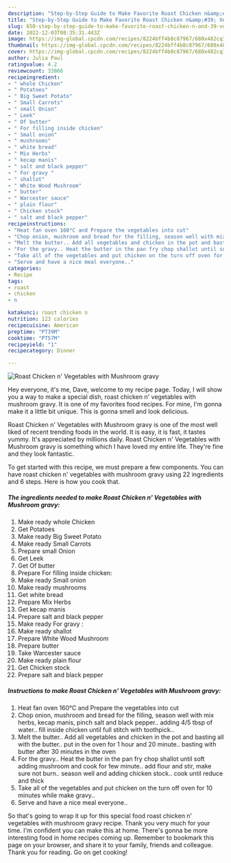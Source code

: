 ```yaml
---
description: "Step-by-Step Guide to Make Favorite Roast Chicken n&amp;#39; Vegetables with Mushroom gravy"
title: "Step-by-Step Guide to Make Favorite Roast Chicken n&amp;#39; Vegetables with Mushroom gravy"
slug: 650-step-by-step-guide-to-make-favorite-roast-chicken-n-and-39-vegetables-with-mushroom-gravy
date: 2022-12-03T08:35:31.443Z
image: https://img-global.cpcdn.com/recipes/8224bff4b8c87967/680x482cq70/roast-chicken-n-vegetables-with-mushroom-gravy-recipe-main-photo.jpg
thumbnail: https://img-global.cpcdn.com/recipes/8224bff4b8c87967/680x482cq70/roast-chicken-n-vegetables-with-mushroom-gravy-recipe-main-photo.jpg
cover: https://img-global.cpcdn.com/recipes/8224bff4b8c87967/680x482cq70/roast-chicken-n-vegetables-with-mushroom-gravy-recipe-main-photo.jpg
author: Julia Paul
ratingvalue: 4.2
reviewcount: 33866
recipeingredient:
- " whole Chicken"
- " Potatoes"
- " Big Sweet Potato"
- " Small Carrots"
- " small Onion"
- " Leek"
- " Of butter"
- " For filling inside chicken"
- " Small onion"
- " mushrooms"
- " white bread"
- " Mix Herbs"
- " kecap manis"
- " salt and black pepper"
- " For gravy "
- " shallot"
- " White Wood Mushroom"
- " butter"
- " Warcester sauce"
- " plain flour"
- " Chicken stock"
- " salt and black pepper"
recipeinstructions:
- "Heat fan oven 160°C and Prepare the vegetables into cut"
- "Chop onion, mushroom and bread for the filling, season well with mix herbs, kecap manis, pinch salt and black pepper.. adding 4/5 tbsp of water.. fill inside chicken until full stitch with toothpick.."
- "Melt the butter.. Add all vegetables and chicken in the pot and basting all with the butter.. put in the oven for 1 hour and 20 minute.. basting with butter after 30 minutes in the oven"
- "For the gravy.. Heat the butter in the pan fry chop shallot until soft adding mushroom and cook for few minute.. add flour and stir, make sure not burn.. season well and adding chicken stock.. cook until reduce and thick"
- "Take all of the vegetables and put chicken on the turn off oven for 10 minutes while make gravy.."
- "Serve and have a nice meal everyone.."
categories:
- Recipe
tags:
- roast
- chicken
- n

katakunci: roast chicken n 
nutrition: 123 calories
recipecuisine: American
preptime: "PT39M"
cooktime: "PT57M"
recipeyield: "1"
recipecategory: Dinner

---
```



![Roast Chicken n&#39; Vegetables with Mushroom gravy](https://img-global.cpcdn.com/recipes/8224bff4b8c87967/680x482cq70/roast-chicken-n-vegetables-with-mushroom-gravy-recipe-main-photo.jpg)

Hey everyone, it's me, Dave, welcome to my recipe page. Today, I will show you a way to make a special dish, roast chicken n&#39; vegetables with mushroom gravy. It is one of my favorites food recipes. For mine, I'm gonna make it a little bit unique. This is gonna smell and look delicious.



Roast Chicken n&#39; Vegetables with Mushroom gravy is one of the most well liked of recent trending foods in the world. It is easy, it is fast, it tastes yummy. It's appreciated by millions daily. Roast Chicken n&#39; Vegetables with Mushroom gravy is something which I have loved my entire life. They're fine and they look fantastic.


To get started with this recipe, we must prepare a few components. You can have roast chicken n&#39; vegetables with mushroom gravy using 22 ingredients and 6 steps. Here is how you cook that.

<!--inarticleads1-->

##### The ingredients needed to make Roast Chicken n&#39; Vegetables with Mushroom gravy:

1. Make ready  whole Chicken
1. Get  Potatoes
1. Make ready  Big Sweet Potato
1. Make ready  Small Carrots
1. Prepare  small Onion
1. Get  Leek
1. Get  Of butter
1. Prepare  For filling inside chicken:
1. Make ready  Small onion
1. Make ready  mushrooms
1. Get  white bread
1. Prepare  Mix Herbs
1. Get  kecap manis
1. Prepare  salt and black pepper
1. Make ready  For gravy :
1. Make ready  shallot
1. Prepare  White Wood Mushroom
1. Prepare  butter
1. Take  Warcester sauce
1. Make ready  plain flour
1. Get  Chicken stock
1. Prepare  salt and black pepper




<!--inarticleads2-->

##### Instructions to make Roast Chicken n&#39; Vegetables with Mushroom gravy:

1. Heat fan oven 160°C and Prepare the vegetables into cut
1. Chop onion, mushroom and bread for the filling, season well with mix herbs, kecap manis, pinch salt and black pepper.. adding 4/5 tbsp of water.. fill inside chicken until full stitch with toothpick..
1. Melt the butter.. Add all vegetables and chicken in the pot and basting all with the butter.. put in the oven for 1 hour and 20 minute.. basting with butter after 30 minutes in the oven
1. For the gravy.. Heat the butter in the pan fry chop shallot until soft adding mushroom and cook for few minute.. add flour and stir, make sure not burn.. season well and adding chicken stock.. cook until reduce and thick
1. Take all of the vegetables and put chicken on the turn off oven for 10 minutes while make gravy..
1. Serve and have a nice meal everyone..




So that's going to wrap it up for this special food roast chicken n&#39; vegetables with mushroom gravy recipe. Thank you very much for your time. I'm confident you can make this at home. There's gonna be more interesting food in home recipes coming up. Remember to bookmark this page on your browser, and share it to your family, friends and colleague. Thank you for reading. Go on get cooking!
